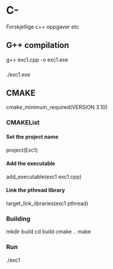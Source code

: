 # C-
Forskjellige c++ oppgaver etc

## G++ compilation
g++ exc1.cpp -o exc1.exe
###
./exc1.exe

## CMAKE
cmake_minimum_required(VERSION 3.10)
### CMAKEList
#### Set the project name
project(Exc1)

#### Add the executable
add_executable(exc1 exc1.cpp)

#### Link the pthread library
target_link_libraries(exc1 pthread)

### Building
mkdir build
cd build
cmake ..
make


### Run
./exc1
